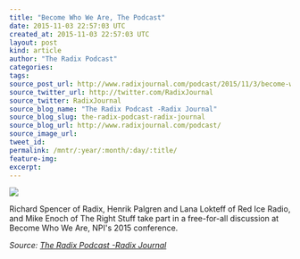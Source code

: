 ```yaml
---
title: "Become Who We Are, The Podcast"
date: 2015-11-03 22:57:03 UTC
created_at: 2015-11-03 22:57:03 UTC
layout: post
kind: article
author: "The Radix Podcast"
categories: 
tags: 
source_post_url: http://www.radixjournal.com/podcast/2015/11/3/become-who-we-are-the-podcast
source_twitter_url: http://twitter.com/RadixJournal
source_twitter: RadixJournal
source_blog_name: "The Radix Podcast -Radix Journal"
source_blog_slug: the-radix-podcast-radix-journal
source_blog_url: http://www.radixjournal.com/podcast/
source_image_url: 
tweet_id:
permalink: /mntr/:year/:month/:day/:title/
feature-img: 
excerpt:
---
```

<img class="thumb-image" src="https://static1.squarespace.com/static/51c946cde4b0f05142538988/t/56393d05e4b04dfede160437/1446591749848/?format=1000w">
          
        

        

      
    
    
  


<p><span>Richard Spencer of Radix, Henrik Palgren and Lana Lokteff of Red Ice Radio, and Mike Enoch of The Right Stuff take part in a free-for-all discussion at Become Who We Are, NPI's 2015 conference.</span></p><div class="">
    <i>Source: <a href="http://www.radixjournal.com/podcast/">The Radix Podcast -Radix Journal</a></i>
</div>
